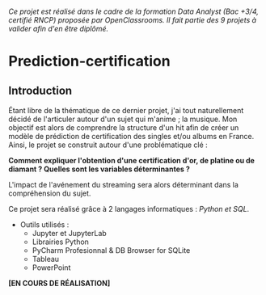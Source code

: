 ###### _Ce projet est réalisé dans le cadre de la formation Data Analyst (Bac +3/4, certifié RNCP) proposée par OpenClassrooms. Il fait partie des 9 projets à valider afin d'en être diplômé_.

# Prediction-certification

## Introduction

Étant libre de la thématique de ce dernier projet, j'ai tout naturellement décidé de l'articuler autour d'un sujet qui m'anime ; la musique. Mon objectif est alors de comprendre la structure d'un hit afin de créer un modèle de prédiction de certification des singles et/ou albums en France. Ainsi, le projet se construit autour d'une problématique clé :   

  **Comment expliquer l'obtention d'une certification d'or, de platine ou de diamant ? Quelles sont les variables déterminantes ?**        

L'impact de l'avénement du streaming sera alors déterminant dans la compréhension du sujet.

Ce projet sera réalisé grâce à 2 langages informatiques : _Python et SQL_.

* Outils utilisés :
  * Jupyter et JupyterLab
  * Librairies Python
  * PyCharm Profesionnal & DB Browser for SQLite
  * Tableau
  * PowerPoint

**[EN COURS DE RÉALISATION]**
